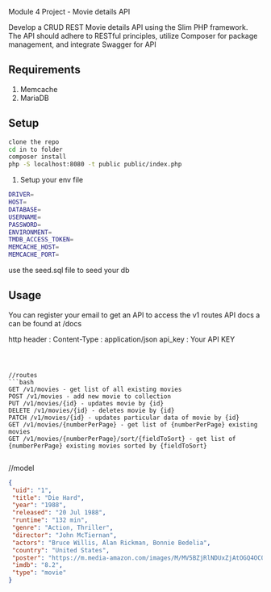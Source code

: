 Module 4 Project - Movie details API

Develop a CRUD REST Movie details API using the Slim PHP framework. The API should adhere to RESTful principles, utilize Composer for package management, and integrate Swagger for API 


## Requirements

1. Memcache 
2. MariaDB 

## Setup 

``` bash
clone the repo 
cd in to folder
composer install
php -S localhost:8080 -t public public/index.php


```
1. Setup your env file 

```bash
DRIVER=
HOST=
DATABASE=
USERNAME=
PASSWORD=
ENVIRONMENT=
TMDB_ACCESS_TOKEN=
MEMCACHE_HOST=
MEMCACHE_PORT=
```

use the seed.sql file to seed your db  


## Usage 

You can register  your email to get an API to access the v1 routes API docs a can be found at /docs

http header :
Content-Type : application/json
api_key : Your API KEY

```



//routes
```bash
GET /v1/movies - get list of all existing movies
POST /v1/movies - add new movie to collection
PUT /v1/movies/{id} - updates movie by {id}
DELETE /v1/movies/{id} - deletes movie by {id}
PATCH /v1/movies/{id} - updates particular data of movie by {id}
GET /v1/movies/{numberPerPage} - get list of {numberPerPage} existing movies
GET /v1/movies/{numberPerPage}/sort/{fieldToSort} - get list of {numberPerPage} existing movies sorted by {fieldToSort}


```


//model
```json
{
 "uid": "1",
 "title": "Die Hard",
 "year": "1988",
 "released": "20 Jul 1988",
 "runtime": "132 min",
 "genre": "Action, Thriller",
 "director": "John McTiernan",
 "actors": "Bruce Willis, Alan Rickman, Bonnie Bedelia",
 "country": "United States",
 "poster": "https://m.media-amazon.com/images/M/MV5BZjRlNDUxZjAtOGQ4OC00OTNlLTgxNmQtYTBmMDgwZmNmNjkxXkEyXkFqcGdeQXVyNzkwMjQ5NzM@._V1_SX300.jpg",
 "imdb": "8.2",
 "type": "movie"
}

```

